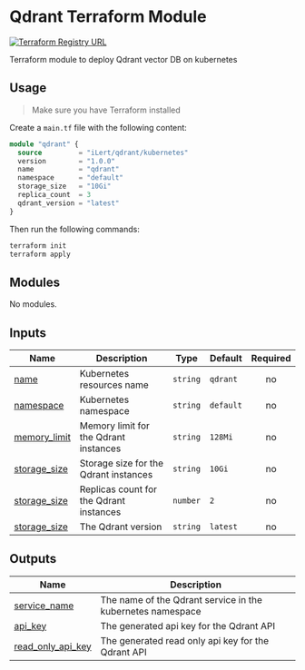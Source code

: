 # Qdrant Terraform Module

[![Terraform Registry URL](https://img.shields.io/badge/terraform-%235835CC.svg?style=for-the-badge&logo=terraform&logoColor=white)](https://registry.terraform.io/modules/iLert/qdrant/kubernetes/latest)

Terraform module to deploy Qdrant vector DB on kubernetes

## Usage

> Make sure you have Terraform installed

Create a `main.tf` file with the following content:

```terraform
module "qdrant" {
  source         = "iLert/qdrant/kubernetes"
  version        = "1.0.0"
  name           = "qdrant"
  namespace      = "default"
  storage_size   = "10Gi"
  replica_count  = 3
  qdrant_version = "latest"
}
```

Then run the following commands:

```sh
terraform init
terraform apply
```

## Modules

No modules.

## Inputs

| Name                                                                         | Description                             | Type     | Default   | Required |
| ---------------------------------------------------------------------------- | --------------------------------------- | -------- | --------- | :------: |
| <a name="input_name"></a> [name](#input\_name)                               | Kubernetes resources name               | `string` | `qdrant`  |    no    |
| <a name="input_namespace"></a> [namespace](#input\_namespace)                | Kubernetes namespace                    | `string` | `default` |    no    |
| <a name="input_memory_limit"></a> [memory\_limit](#input\_memory\_limit)     | Memory limit for the Qdrant instances   | `string` | `128Mi`   |    no    |
| <a name="input_storage_size"></a> [storage\_size](#input\_storage\_size)     | Storage size for the Qdrant instances   | `string` | `10Gi`    |    no    |
| <a name="input_replica_count"></a> [storage\_size](#input\_replica\_count)   | Replicas count for the Qdrant instances | `number` | `2`       |    no    |
| <a name="input_qdrant_version"></a> [storage\_size](#input\_qdrant\_version) | The Qdrant version                      | `string` | `latest`  |    no    |

## Outputs

| Name                                                                                          | Description                                                |
| --------------------------------------------------------------------------------------------- | ---------------------------------------------------------- |
| <a name="output_service_name"></a> [service\_name](#output\_service\_name)                    | The name of the Qdrant service in the kubernetes namespace |
| <a name="output_api_key"></a> [api\_key](#output\_api\_key)                                   | The generated api key for the Qdrant API                   |
| <a name="output_read_only_api_key"></a> [read\_only\_api\_key](#output\_read\_only\_api\_key) | The generated read only api key for the Qdrant API         |
